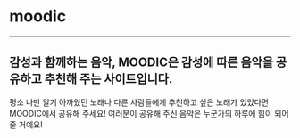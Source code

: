 # moodic
----
## 감성과 함께하는 음악, MOODIC은 감성에 따른 음악을 공유하고 추천해 주는 사이트입니다.
평소 나만 알기 아까웠던 노래나 다른 사람들에게 추천하고 싶은 노래가 있었다면 MOODIC에서 공유해 주세요! 
여러분이 공유해 주신 음악은 누군가의 하루에 힘이 되어줄 거예요!

